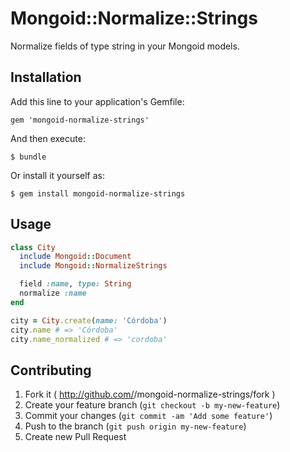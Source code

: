 # Mongoid::Normalize::Strings

Normalize fields of type string in your Mongoid models.

## Installation

Add this line to your application's Gemfile:

    gem 'mongoid-normalize-strings'

And then execute:

    $ bundle

Or install it yourself as:

    $ gem install mongoid-normalize-strings

## Usage

```ruby
class City
  include Mongoid::Document
  include Mongoid::NormalizeStrings

  field :name, type: String
  normalize :name
end

city = City.create(name: 'Córdoba')
city.name # => 'Córdoba'
city.name_normalized # => 'cordoba'
```

## Contributing

1. Fork it ( http://github.com/<my-github-username>/mongoid-normalize-strings/fork )
2. Create your feature branch (`git checkout -b my-new-feature`)
3. Commit your changes (`git commit -am 'Add some feature'`)
4. Push to the branch (`git push origin my-new-feature`)
5. Create new Pull Request
